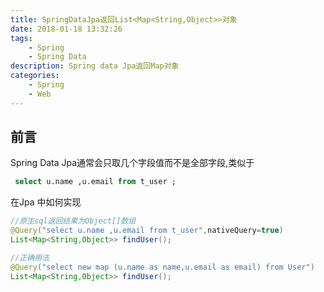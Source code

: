 ```yaml
---
title: SpringDataJpa返回List<Map<String,Object>>对象
date: 2018-01-18 13:32:26
tags:
    - Spring
    - Spring Data
description: Spring data Jpa返回Map对象
categories:
    - Spring 
    - Web
---
```


## 前言
Spring Data Jpa通常会只取几个字段值而不是全部字段,类似于
```sql
 select u.name ,u.email from t_user ;
```
在Jpa 中如何实现


```java
//原生sql返回结果为Object[]数组
@Query("select u.name ,u.email from t_user",nativeQuery=true)
List<Map<String,Object>> findUser();

//正确用法 
@Query("select new map (u.name as name,u.email as email) from User")
List<Map<String,Object>> findUser();
```

